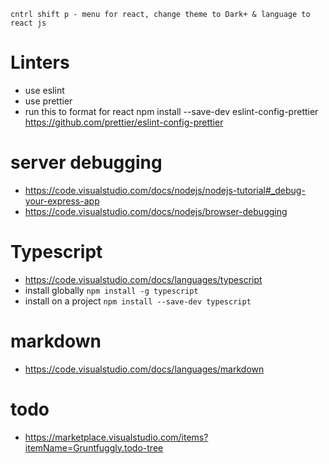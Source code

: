 `cntrl shift p - menu for react, change theme to Dark+ & language to react js `

# Linters

- use eslint
- use prettier
- run this to format for react npm install --save-dev eslint-config-prettier
  https://github.com/prettier/eslint-config-prettier

# server debugging

- https://code.visualstudio.com/docs/nodejs/nodejs-tutorial#_debug-your-express-app
- https://code.visualstudio.com/docs/nodejs/browser-debugging

# Typescript

- https://code.visualstudio.com/docs/languages/typescript
- install globally `npm install -g typescript`
- install on a project `npm install --save-dev typescript`

# markdown

- https://code.visualstudio.com/docs/languages/markdown

# todo

- https://marketplace.visualstudio.com/items?itemName=Gruntfuggly.todo-tree
